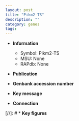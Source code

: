 ```yaml
---
layout: post
title: "Pikm2-TS"
description: ""
category: genes
tags: 
---
```


* **Information**  
    + Symbol: Pikm2-TS  
    + MSU: None  
    + RAPdb: None  

* **Publication**  

* **Genbank accession number**  

* **Key message**  

* **Connection**  

[//]: # * **Key figures**  


